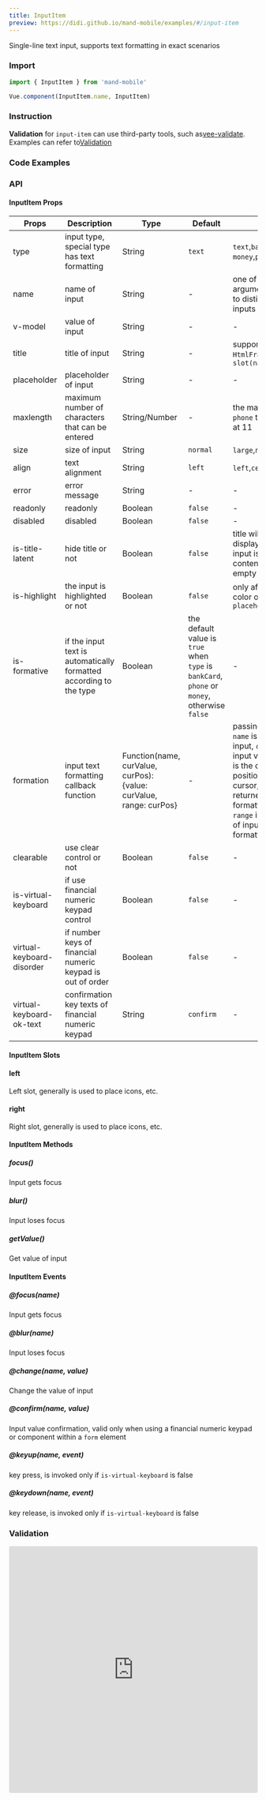 ```yaml
---
title: InputItem
preview: https://didi.github.io/mand-mobile/examples/#/input-item
---
```


Single-line text input, supports text formatting in exact scenarios

### Import

```javascript
import { InputItem } from 'mand-mobile'

Vue.component(InputItem.name, InputItem)
```

### Instruction

<b>Validation</b> for `input-item` can use third-party tools, such as[vee-validate](https://baianat.github.io/vee-validate/). Examples can refer to<a href="javascript:jumpAnchor('Validation')">Validation</a>

### Code Examples
<!-- DEMO -->

### API

#### InputItem Props
|Props | Description | Type | Default | Note |
|----|-----|------|------|------|
|type|input type, special type has text formatting|String|`text`|`text`,`bankCard`,`phone`,<br/>`money`,`password`|
|name|name of input|String|-|one of the event arguments, is used to distinguish multi inputs|
|v-model|value of input|String|-|-|
|title|title of input|String|-|support `HtmlFragment` and `slot(name: left)`|
|placeholder|placeholder of input|String|-|-|
|maxlength|maximum number of characters that can be entered|String/Number|-|the maxlength of `phone` type is fixed at 11|
|size|size of input|String|`normal`|`large`,`normal`|
|align|text alignment|String|`left`|`left`,`center`,`right`|
|error|error message|String|-|-|
|readonly|readonly|Boolean|`false`|-|
|disabled|disabled|Boolean|`false`|-|
|is-title-latent|hide title or not|Boolean|`false`|title will be displayed when input is focused or content is not empty|
|is-highlight|the input is highlighted or not|Boolean|`false`|only affect the font color of `placeholder`|
|is-formative|if the input text is automatically formatted according to the type|Boolean|the default value is `true` when `type` is `bankCard`, `phone` or `money`, otherwise `false`|-|
|formation|input text formatting callback function|Function(name, curValue, curPos): {value: curValue, range: curPos}|-|passing parameter `name` is the name of input, `curValue` is input value, `curPos` is the current position of input cursor, and returned `value` is formatted value. `range` is the position of input cursor after formatting|
|clearable|use clear control or not|Boolean|`false`|-|
|is-virtual-keyboard|if use financial numeric keypad control|Boolean|`false`|-|
|virtual-keyboard-disorder|if number keys of financial numeric keypad is out of order|Boolean|`false`|-|
|virtual-keyboard-ok-text|confirmation key texts of financial numeric keypad|String|`confirm`|-|

#### InputItem Slots

#### left
Left slot, generally is used to place icons, etc.

#### right
Right slot, generally is used to place icons, etc.

#### InputItem Methods

##### focus()
Input gets focus

##### blur()
Input loses focus

##### getValue()
Get value of input

#### InputItem Events

##### @focus(name)
Input gets focus

##### @blur(name)
Input loses focus

##### @change(name, value)
Change the value of input

##### @confirm(name, value)
Input value confirmation, valid only when using a financial numeric keypad or component within a `form` element

##### @keyup(name, event)
key press, is invoked only if `is-virtual-keyboard` is false

##### @keydown(name, event)
key release, is invoked only if `is-virtual-keyboard` is false

### Validation

<iframe src="https://codesandbox.io/embed/5z344nk79x?autoresize=1&fontsize=12&module=%2Fsrc%2FApp.vue" style="width:100%; height:500px; border:0; border-radius: 4px; overflow:hidden;" sandbox="allow-modals allow-forms allow-popups allow-scripts allow-same-origin"></iframe>